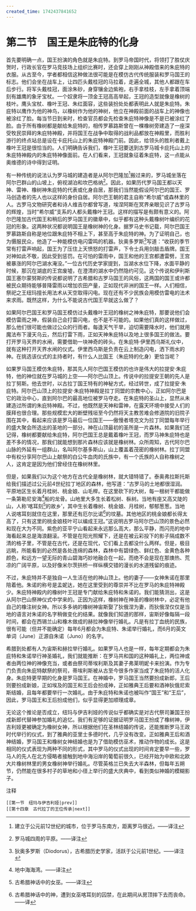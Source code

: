 ```yaml
---
created_time: 1742437841652
---
```

# 第二节　国王是朱庇特的化身

首先要明确一点，国王扮演的角色就是朱庇特。到罗马帝国时代，将领打了胜仗庆贺时，行政长官在罗马竞技场上组织比赛时，还会穿上刚刚从神殿借来的朱庇特的衣服。从古至今，学者都相信这种做法很可能是在模仿古代传统服装和罗马国王的标志。他们会坐在战车上，让四匹头戴桂冠的马拉着，走遍全城，其他人都跟在车后步行。将军头戴桂冠，面涂朱砂，身穿镶金边紫袍，右手拿桂枝，左手拿着顶端刻有雄鹰的象牙宝杖。一个奴隶将一顶金王冠高高举起，王冠的造型就像是橡树的枝叶。鹰头宝杖、橡叶王冠、朱红面容，这些装扮处处都表明此人就是朱庇特。朱庇特以鹰作为他的神鸟，以橡树作为他的神树，他立在神殿前面的战车上的神像也被涂红了脸。每当节日到来时，检查官员都会先检查朱庇特神像是不是已被涂红了脸。由于所有橡树都是献给朱庇特的，相传罗慕路斯曾在一棵橡树旁建造了一座深受牧民崇拜的朱庇特神殿，并将国王在战争中取得的战利品都放在神殿里，而胜利游行的终点站总是设在卡庇托山上的朱庇特神殿门前。因此，给领头的胜利者戴上橡叶王冠是很恰当的。人们明确告诉我们，橡叶王冠要送到古罗马城卡庇托山上的朱庇特神殿内的朱庇特神像面前。在人们看来，王冠就象征着朱庇特，这一点能从奥维德的诗中得到证明。

有一种传统的说法认为罗马城的建造者是从阿尔巴隆加[^1]搬过来的，罗马城坐落在阿尔巴群山的山坡上，俯视湖泊和坎巴格纳[^2]。因此，如果历代罗马国王都以天神、雷神、橡树神朱庇特的代表或化身自居，那我们当然能假设阿尔巴的国王、罗马创造者的先人也以这样的身份自居。阿尔巴王朝的君主自称“希尔威”或森林里的人。古罗马文物研究者和诗人维吉尔都曾写道，埃涅阿斯在冥界亲眼见识了古罗马的辉煌，当时“希尔威”支系的人都头戴橡叶王冠。这样的描写是有颇有意义的。阿尔巴隆加古代国王和稍后的罗马国王的徽章中，似乎都有这种头戴橡树叶编织的花冠的形象。这两种状况都说明国王是橡树神的化身。据罗马史书记载，阿尔巴国王罗慕路斯自称是地位跟朱庇特不相上下，甚至高于朱庇特的神。为了证明自己，也为慑服民众，他造了一种能模仿电闪雷鸣的机器。狄奥多罗斯[^3]写道：“收获的季节常有打雷声响起，国王为了压住上天愤怒的打雷声，下令士兵用剑敲击盾牌。国王对神如此不敬，因此受到惩罚。在可怕的雷雨中，国王和他的王宫都遭雷劈，王宫被暴涨的阿尔巴湖水淹没。”一位古代历史学家提到，当湖水水位下降，水面平静的时候，那沉在湖底的王宫废墟，在澄清的湖水中仍然隐约可见。这个传说和伊利斯国王塞尔蒙努斯的传说都说明了古希腊和古罗马国王的风俗，这两国的国王或许都被民众期待能够普降雷雨以增加农田产量，正如现代非洲的国王一样。人们相信，祭祀之王纽玛擅长用法术从天空取得闪电。现在还有不少民族会用模仿雷电的法术来求雨。既然这样，为什么不能说古代国王早就这么做了？

如果阿尔巴国王和罗马国王模仿过头戴橡叶王冠的橡树之神朱庇特，那要说他们会模仿雷雨之神，假装自己会打雷闪电，也不是不可能的。如果他们真的这样做过，那么他们很可能也做过公众的行雨者。每逢天气干旱，迫切需要降水时，他们就用魔法布下漫天乌云，然后打雷下雨，正如天神朱庇特以及地上很多国王的做法。要打开罗马天界的水闸，需要借助一块神奇的砖头。在朱庇特·伊里西乌斯礼仪中，就有这种打开天界水闸的仪式。伊里西乌斯是负责在云上制造闪电，洒下雨水的神。在挑选该仪式的主持者时，有什么人比国王（朱庇特的化身）更恰当呢？

如果罗马国王模仿朱庇特，那其先人阿尔巴国王模仿的也许是伟大的拉提安·朱庇特，他的神位就在罗马城的上空——阿尔巴山顶上。传说中的拉提安王朝的先人是拉丁努斯。他去世时，以古拉丁国王特有的神秘方式，经过转世，成了拉提安·朱庇特。阿尔巴山顶上的拉提安·朱庇特神殿是拉丁同盟的宗教中心，正如阿尔巴是它的政治中心，直到阿尔巴的最高地位被罗马夺走。在朱庇特的圣山上，显然从未建造过所谓的朱庇特神殿。不过，他既然是天神和雷神，在露天环境中接受人们的膜拜也很合理。那些规模宏大的断壁残垣至今仍然将天主教苦难会修道院的旧院子围在其中，看起来应该是罗马最后一位国王——傲慢者塔克文为拉丁同盟每年举行的盛大聚会所选出的圣地的一部分。神在山顶最初的圣所是一片森林。如果我们还记得，橡树都要献给朱庇特，阿尔巴国王总是戴着橡叶王冠，而罗马神朱庇特也是差不多的情况，那我们就能想到那片森林应该就是橡树林。众所周知，古代阿尔巴山脉的外延有一组群山，名叫阿尔基多斯山，山上覆盖着茂密的橡树林。拉丁同盟中有权分享阿尔巴山上献祭的白公牛血肉的氏族中，有一个氏族的人自称橡树之人，这肯定是因为他们曾经住在橡树林里。

但是，如果我们以为这个地方在古代全是橡树林，就大错特错了。泰奥弗拉斯托斯给我们描述过公元前4世纪拉丁地区的森林，他写道：“古罗马的土地都很湿润。平原地区生长着月桂树、桃金娘、山毛榉。在这里砍下的大树，每一根树干都能做一条第勒尼安海[^4]船的龙骨。山地里大多生长着松树、枞树。当地有座又高又陡的山，人称‘喀耳刻[^5]的故乡’，其中生长着橡树、桃金娘、月桂树，郁郁葱葱。当地人说喀耳刻就住在这里，那里还有厄尔比诺[^6]的坟墓。其他地区的桃金娘都长得太高了，只有这里的桃金娘枝叶可以编成王冠。”这说明古罗马阿尔巴山顶的景色必然和现在大为不同。紫色的亚平宁山看起来永远那么高大，那么平静，而闪亮的地中海看起来总是海浪翻滚。不管是在阳光照耀下，还是在被云彩投下的影子隔成数不清的格子里，不管是在古代，还是在现代，它们看上去都没什么两样。但是，极目远眺，所能看到的必然是各处连绵的森林，森林中有碧绿色、鲜红色、金黄色各种颜色，和远方一望无际的青山碧海巧妙地融合在一起，而绝不会是现在那燠热、荒凉的广阔平原，以及好像米尔茨拱桥一样纵横交错的漫长的水道残留的痕迹。

不过，朱庇特并不是独自一人生活在他的神山顶上。他的妻子——女神朱诺在那里陪着他。朱诺的称号是孟妮达，她在这里受到的尊崇并不比在罗马的朱庇特神殿少。朱庇特神殿内的橡树叶王冠是专门献给朱庇特和朱诺的。我们能猜测出，这是从阿尔巴山祭神仪式中学来的。正因为这样，橡树神在神圣的橡树林中，必定有他自己的橡注树女神。所以多多纳的橡树神宙斯娶了狄俄涅为妻，而狄俄涅仅仅是当地的语言对朱诺的名字稍做变化的结果。就像我们知道的那样，宙斯好像每隔一段时间，都会在西锡兰山和橡木做成的赫拉神像举行婚礼。凡是有拉丁血统的民族，很有可能（但并不能确定）每年6月都会为朱庇特、朱诺举行婚礼，而6月的英文单词（June）正源自朱诺（Juno）的名字。

希腊到处都有人为宙斯和赫拉举行婚礼。如果罗马人也是一样，每年定期都会为朱庇特和朱诺举行神圣婚礼，我们就能推断：在罗马共和国的这种婚礼上，两位神或者由两位神的神像充当，或者由祭司蒂埃利斯及其妻子弗莱明妮卡来扮演。作为专门负责向朱庇特献祭的祭司，蒂埃利斯被从古至今很多作家当成了朱庇特的活人化身。朱庇特更早期的化身是罗马国王。在神婚中，罗马国王当然要扮成新郎，王后则要扮成新娘，正如埃及的国王和王后会扮成神，正如雅典王后要和酒神狄俄尼索斯结婚，且每年都要举行一次婚礼。由于朱庇特和朱诺也被叫作“国王”和“王后”，因此，罗马国王和王后扮成他们，似乎显得更加顺理成章。

无论这个推论是否成立，纽玛与伊吉利娅的传说似乎都确实是对古代祭司兼国王扮成新郎代替神参加婚礼的追忆。我们有足够的证据证明罗马国王扮成了橡树神，伊吉利娅更被确定为橡树女神，所以根据他们在圣林结婚的传说，还能推断罗马王政时代举行的仪式，到了雅典的亚里士多德时代，几乎没有改变。正如雅典王后和酒神结婚，罗马国王和橡树女神结婚也是为了借助模仿巫术，推动作物的成长。这是相同的仪式表现为两种不同的形式，其中罗马的仪式出现的时间肯定要早一些，罗马人的先人在北方侵略者接触到地中海沿岸的葡萄前很久，已经开始为中欧和北欧大片橡树林里的男女橡树神举行婚礼。尽管英格兰已失去大半森林，但每年五朔节，仍然能在很多村子的草地和小径上举行的盛大庆典中，看到类似神婚的模糊影子。

注释

[^1]: 建立于公元前12世纪的城市，位于罗马东南方，距离罗马很近。——译注
[^2]: 罗马城四周的平原。——译注
[^3]: 狄奥多罗斯（Diodorus），古希腊历史学家，活跃于公元前1世纪。——译注
[^4]: 地中海海湾。——译注
[^5]: 古希腊神话中的女巫。——译注
[^6]: 古希腊神话中的神，遭到女巫喀耳刻的囚禁，在此期间从房顶摔下去而丧命。——译

```booknav
[[第一节　纽玛与伊吉利娅|prev]]
[[第十四章　古代拉丁的王位传承|next]]
```